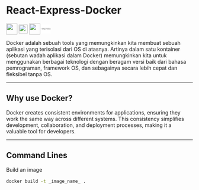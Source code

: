 # React-Express-Docker
<img src="https://img.icons8.com/color/60/docker.png" width="30" height="30" style="vertical-align:middle"> 
<img src="https://img.icons8.com/color/48/react-native.png" width="24" height="24" style="vertical-align:middle">
<img src="https://img.icons8.com/color/60/docker.png" width="30" height="30" style="vertical-align:middle"> 
<img src="https://github.com/devicons/devicon/blob/master/icons/express/express-original-wordmark.svg" width="24" height="24" style="vertical-align:middle">

Docker adalah sebuah tools yang memungkinkan kita membuat sebuah aplikasi yang terisolasi dari OS di atasnya. Artinya dalam satu kontainer (sebutan wadah aplikasi dalam Docker) memungkinkan kita untuk menggunakan berbagai teknologi dengan beragam versi baik dari bahasa pemrograman, framework OS, dan sebagainya secara lebih cepat dan fleksibel tanpa OS.

---

## Why use Docker?
Docker creates consistent environments for applications, ensuring they work the same way across different systems. This consistency simplifies development, collaboration, and deployment processes, making it a valuable tool for developers.

---

## Command Lines

Build an image

```bash
docker build -t _image_name_ .
